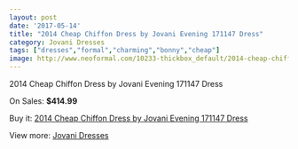 ```yaml
---
layout: post
date: '2017-05-14'
title: "2014 Cheap Chiffon Dress by Jovani Evening 171147 Dress"
category: Jovani Dresses
tags: ["dresses","formal","charming","bonny","cheap"]
image: http://www.neoformal.com/10233-thickbox_default/2014-cheap-chiffon-dress-by-jovani-evening-171147-dress.jpg
---
```

2014 Cheap Chiffon Dress by Jovani Evening 171147 Dress

On Sales: **$414.99**
<a href="https://www.neoformal.com/en/jovani-dresses-2014/3543-2014-cheap-chiffon-dress-by-jovani-evening-171147-dress.html"><amp-img layout="responsive" width="600" height="600" src="//www.neoformal.com/10233-thickbox_default/2014-cheap-chiffon-dress-by-jovani-evening-171147-dress.jpg" alt="2014 Cheap Chiffon Dress by Jovani Evening 171147 Dress 0" /></a>
<a href="https://www.neoformal.com/en/jovani-dresses-2014/3543-2014-cheap-chiffon-dress-by-jovani-evening-171147-dress.html"><amp-img layout="responsive" width="600" height="600" src="//www.neoformal.com/10235-thickbox_default/2014-cheap-chiffon-dress-by-jovani-evening-171147-dress.jpg" alt="2014 Cheap Chiffon Dress by Jovani Evening 171147 Dress 1" /></a>
<a href="https://www.neoformal.com/en/jovani-dresses-2014/3543-2014-cheap-chiffon-dress-by-jovani-evening-171147-dress.html"><amp-img layout="responsive" width="600" height="600" src="//www.neoformal.com/10234-thickbox_default/2014-cheap-chiffon-dress-by-jovani-evening-171147-dress.jpg" alt="2014 Cheap Chiffon Dress by Jovani Evening 171147 Dress 2" /></a>

Buy it: [2014 Cheap Chiffon Dress by Jovani Evening 171147 Dress](https://www.neoformal.com/en/jovani-dresses-2014/3543-2014-cheap-chiffon-dress-by-jovani-evening-171147-dress.html "2014 Cheap Chiffon Dress by Jovani Evening 171147 Dress")

View more: [Jovani Dresses](https://www.neoformal.com/en/48-jovani-dresses-2014 "Jovani Dresses")